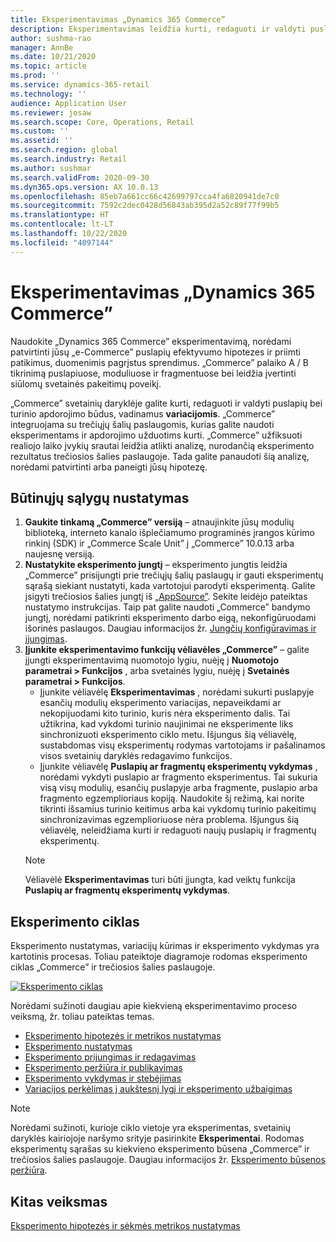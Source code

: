 ```yaml
---
title: Eksperimentavimas „Dynamics 365 Commerce”
description: Eksperimentavimas leidžia kurti, redaguoti ir valdyti puslapio maketų bei turinio apdorojimo būdus svetainių daryklėje. Palaikomas visapusis eksperimentavimas el. prekybos puslapiuose ir puslapyje esančiuose objektuose.
author: sushma-rao
manager: AnnBe
ms.date: 10/21/2020
ms.topic: article
ms.prod: ''
ms.service: dynamics-365-retail
ms.technology: ''
audience: Application User
ms.reviewer: josaw
ms.search.scope: Core, Operations, Retail
ms.custom: ''
ms.assetid: ''
ms.search.region: global
ms.search.industry: Retail
ms.author: sushmar
ms.search.validFrom: 2020-09-30
ms.dyn365.ops.version: AX 10.0.13
ms.openlocfilehash: 85eb7a661cc66c42699797cca4fa6820941de7c0
ms.sourcegitcommit: 7592c2dec0428d56843ab395d2a52c89f77f99b5
ms.translationtype: HT
ms.contentlocale: lt-LT
ms.lasthandoff: 10/22/2020
ms.locfileid: "4097144"
---
```

# <a name="experimentation-in-dynamics-365-commerce"></a>Eksperimentavimas „Dynamics 365 Commerce”
Naudokite „Dynamics 365 Commerce” eksperimentavimą, norėdami patvirtinti jūsų „e-Commerce” puslapių efektyvumo hipotezes ir priimti patikimus, duomenimis pagrįstus sprendimus. „Commerce” palaiko A / B tikrinimą puslapiuose, moduliuose ir fragmentuose bei leidžia įvertinti siūlomų svetainės pakeitimų poveikį.

„Commerce” svetainių daryklėje galite kurti, redaguoti ir valdyti puslapių bei turinio apdorojimo būdus, vadinamus **variacijomis**. „Commerce” integruojama su trečiųjų šalių paslaugomis, kurias galite naudoti eksperimentams ir apdorojimo užduotims kurti. „Commerce” užfiksuoti realiojo laiko įvykių srautai leidžia atlikti analizę, nurodančią eksperimento rezultatus trečiosios šalies paslaugoje. Tada galite panaudoti šią analizę, norėdami patvirtinti arba paneigti jūsų hipotezę.

## <a name="set-up-prerequisites"></a>Būtinųjų sąlygų nustatymas
1. **Gaukite tinkamą „Commerce” versiją** – atnaujinkite jūsų modulių biblioteką, interneto kanalo išplečiamumo programinės įrangos kūrimo rinkinį (SDK) ir „Commerce Scale Unit” į „Commerce” 10.0.13 arba naujesnę versiją.
1. **Nustatykite eksperimento jungtį** – eksperimento jungtis leidžia „Commerce” prisijungti prie trečiųjų šalių paslaugų ir gauti eksperimentų sąrašą siekiant nustatyti, kada vartotojui parodyti eksperimentą. Galite įsigyti trečiosios šalies jungtį iš [„AppSource”](https://appsource.microsoft.com). Sekite leidėjo pateiktas nustatymo instrukcijas. Taip pat galite naudoti „Commerce” bandymo jungtį, norėdami patikrinti eksperimento darbo eigą, nekonfigūruodami išorinės paslaugos. Daugiau informacijos žr. [Jungčių konfigūravimas ir įjungimas](e-commerce-extensibility/connectors.md). 
1. **Įjunkite eksperimentavimo funkcijų vėliavėles „Commerce”** – galite įjungti eksperimentavimą nuomotojo lygiu, nuėję į **Nuomotojo parametrai > Funkcijos** , arba svetainės lygiu, nuėję į **Svetainės parametrai > Funkcijos**.
    - Įjunkite vėliavėlę **Eksperimentavimas** , norėdami sukurti puslapyje esančių modulių eksperimento variacijas, nepaveikdami ar nekopijuodami kito turinio, kuris nėra eksperimento dalis. Tai užtikrina, kad vykdomi turinio naujinimai ne eksperimente liks sinchronizuoti eksperimento ciklo metu. Išjungus šią vėliavėlę, sustabdomas visų eksperimentų rodymas vartotojams ir pašalinamos visos svetainių daryklės redagavimo funkcijos.
    - Įjunkite vėliavėlę **Puslapių ar fragmentų eksperimentų vykdymas** , norėdami vykdyti puslapio ar fragmento eksperimentus. Tai sukuria visą visų modulių, esančių puslapyje arba fragmente, puslapio arba fragmento egzemplioriaus kopiją. Naudokite šį režimą, kai norite tikrinti išsamius turinio keitimus arba kai vykdomų turinio pakeitimų sinchronizavimas egzemplioriuose nėra problema. Išjungus šią vėliavėlę, neleidžiama kurti ir redaguoti naujų puslapių ir fragmentų eksperimentų.
    > [!NOTE]
    > Vėliavėlė **Eksperimentavimas** turi būti įjungta, kad veiktų funkcija **Puslapių ar fragmentų eksperimentų vykdymas**.
    
## <a name="experimentation-lifecycle"></a>Eksperimento ciklas
Eksperimento nustatymas, variacijų kūrimas ir eksperimento vykdymas yra kartotinis procesas. Toliau pateiktoje diagramoje rodomas eksperimento ciklas „Commerce” ir trečiosios šalies paslaugoje. 

[ ![Eksperimento ciklas](./media/experimentation_lifecycle.svg) ](./media/experimentation_lifecycle.svg#lightbox)

Norėdami sužinoti daugiau apie kiekvieną eksperimentavimo proceso veiksmą, žr. toliau pateiktas temas.
- [Eksperimento hipotezės ir metrikos nustatymas](experimentation-identify.md)
- [Eksperimento nustatymas](experimentation-setup.md)
- [Eksperimento prijungimas ir redagavimas](experimentation-connect-edit.md)
- [Eksperimento peržiūra ir publikavimas](experimentation-preview-publish.md)
- [Eksperimento vykdymas ir stebėjimas](experimentation-run-monitor.md)
- [Variacijos perkėlimas į aukštesnį lygį ir eksperimento užbaigimas](experimentation-review-complete.md)

> [!NOTE]
> Norėdami sužinoti, kurioje ciklo vietoje yra eksperimentas, svetainių daryklės kairiojoje naršymo srityje pasirinkite **Eksperimentai**. Rodomas eksperimentų sąrašas su kiekvieno eksperimento būsena „Commerce” ir trečiosios šalies paslaugoje. Daugiau informacijos žr. [Eksperimento būsenos peržiūra](experimentation-status.md).

## <a name="next-step"></a>Kitas veiksmas
[Eksperimento hipotezės ir sėkmės metrikos nustatymas](experimentation-identify.md) 
